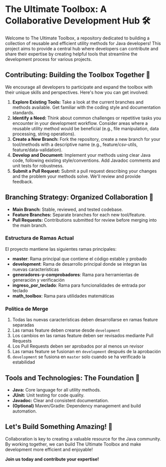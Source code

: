 # The Ultimate Toolbox: A Collaborative Development Hub 🛠️

Welcome to The Ultimate Toolbox, a repository dedicated to building a collection of reusable and efficient utility methods for Java developers!
This project aims to provide a central hub where developers can contribute and share their expertise by creating helpful tools that streamline the development process for various projects.

## Contributing: Building the Toolbox Together 🤝

We encourage all developers to participate and expand the toolbox with their unique skills and perspectives. Here's how you can get involved:

1. **Explore Existing Tools:** Take a look at the current branches and methods available. Get familiar with the coding style and documentation standards.
2. **Identify a Need:** Think about common challenges or repetitive tasks you encounter in your development workflow. Consider areas where a reusable utility method would be beneficial (e.g., file manipulation, data processing, string operations).
3. **Create a New Branch:** Fork the repository, create a new branch for your tool/methods with a descriptive name (e.g., feature/csv-utils, feature/data-validation).
4. **Develop and Document:** Implement your methods using clear Java code, following existing style/conventions. Add Javadoc comments and unit tests for robustness.
5. **Submit a Pull Request:** Submit a pull request describing your changes and the problem your methods solve. We'll review and provide feedback.

## Branching Strategy: Organized Collaboration 🌳

- **Main Branch:** Stable, reviewed, and tested codebase.
- **Feature Branches:** Separate branches for each new tool/feature.
- **Pull Requests:** Contributions submitted for review before merging into the main branch.

### Estructura de Ramas Actual

El proyecto mantiene las siguientes ramas principales:

- **master**: Rama principal que contiene el código estable y probado
- **development**: Rama de desarrollo principal donde se integran las nuevas características
- **generadores-y-comprobadores**: Rama para herramientas de generación y verificación
- **ingreso_por_teclado**: Rama para funcionalidades de entrada por teclado
- **math_toolbox**: Rama para utilidades matemáticas

### Política de Merge

1. Todas las nuevas características deben desarrollarse en ramas feature separadas
2. Las ramas feature deben crearse desde `development`
3. Los cambios en las ramas feature deben ser revisados mediante Pull Requests
4. Los Pull Requests deben ser aprobados por al menos un revisor
5. Las ramas feature se fusionan en `development` después de la aprobación
6. `development` se fusiona en `master` solo cuando se ha verificado la estabilidad

## Tools and Technologies: The Foundation 🧱

- **Java:** Core language for all utility methods.
- **JUnit:** Unit testing for code quality.
- **Javadoc:** Clear and consistent documentation.
- **(Optional)** Maven/Gradle: Dependency management and build automation.

## Let's Build Something Amazing! 🚀

Collaboration is key to creating a valuable resource for the Java community. By working together, we can build The Ultimate Toolbox and make development more efficient and enjoyable!

**Join us today and contribute your expertise!**
